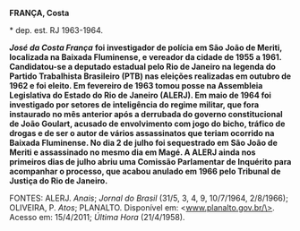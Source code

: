 **FRANÇA, Costa**

\* dep. est. RJ 1963-1964.

***José da Costa França*** **foi investigador de polícia em São João de
Meriti, localizada na Baixada Fluminense, e vereador da cidade de 1955 a
1961. Candidatou-se a deputado estadual pelo Rio de Janeiro na legenda
do Partido Trabalhista Brasileiro (PTB) nas eleições realizadas em
outubro de 1962 e foi eleito. Em fevereiro de 1963 tomou posse na
Assembleia Legislativa do Estado do Rio de Janeiro (ALERJ). Em maio de
1964 foi investigado por setores de inteligência do regime militar, que
fora instaurado no mês anterior após a derrubada do governo
constitucional de João Goulart, acusado de envolvimento com jogo do
bicho, tráfico de drogas e de ser o autor de vários assassinatos que
teriam ocorrido na Baixada Fluminense. No dia 2 de julho foi sequestrado
em São João de Meriti e assassinado no mesmo dia em Magé. A ALERJ ainda
nos primeiros dias de julho abriu uma Comissão Parlamentar de Inquérito
para acompanhar o processo, que acabou anulado em 1966 pelo Tribunal de
Justiça do Rio de Janeiro.**

FONTES: ALERJ. *Anais*; *Jornal do Brasil* (31/5, 3, 4, 9, 10/7/1964,
2/8/1966); OLIVEIRA, P. *Atos*; PLANALTO. Disponível em:
\<www.planalto.gov.br/\>. Acesso em: 15/4/2011; *Última Hora*
(21/4/1958).

